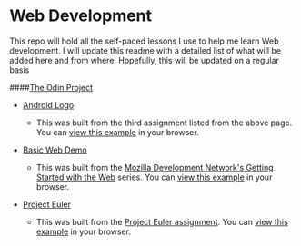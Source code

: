 Web Development
===============

This repo will hold all the self-paced lessons I use to help me learn Web development. I will update this readme with a detailed list of what will be added here and from where. Hopefully, this will be updated on a regular basis


####[The Odin Project][TOP]
- [Android Logo][android-logo]
	- This was built from the third assignment listed from the above page. You can [view this example][android-lesson-link] in your browser.

- [Basic Web Demo][bwd-lesson-link]
	- This was built from the [Mozilla Development Network's Getting Started with the Web][mdn-start] series. You can [view this example][bwd] in your browser.

- [Project Euler][euler-lesson-link]
	- This was built from the [Project Euler assignment][euler-page]. You can [view this example][euler] in your browser.

[//]: # (REFERENCE LINKS)

[android-logo]: <https://htmlpreview.github.io/?https://github.com/nxion/learning/blob/master/the-odin-project/android-logo/index.html>
[android-lesson-link]:  <http://www.theodinproject.com/web-development-101/html-and-css-basics>
[bwd]: <https://htmlpreview.github.io/?https://github.com/nxion/learning/blob/master/the-odin-project/basic-web-demo/index.html>
[bwd-lesson-link]: <http://www.theodinproject.com/web-development-101/introduction-to-the-front-end>
[mdn-start]:<https://developer.mozilla.org/en-US/Learn/Getting_started_with_the_web>
[TOP]:<http://www.theodinproject.com/>
[euler-lesson-link]:<http://www.theodinproject.com/web-development-101/javascript-basics>
[euler]:<https://htmlpreview.github.io/?https://github.com/nxion/learning/blob/master/the-odin-project/project-euler/index.html>
[euler-page]:<https://projecteuler.net/>